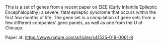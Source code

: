 This is a set of genes from a recent paper on EIEE (Early Infantile Epileptic Encephalopathy) a severe, fatal epileptic syndrome that occurs within the first few months of life.  The gene set is a compilation of gene sets from a few different companies' gene panels, as well as one from the U of Chicago.

Paper at: https://www.nature.com/articles/s41525-018-0061-8
